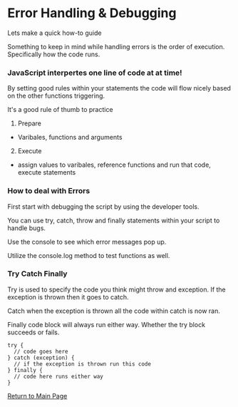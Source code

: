 # Error Handling & Debugging

Lets make a quick how-to guide

Something to keep in mind while handling errors is the order of execution. Specifically how the code runs.

### JavaScript interpertes one line of code at at time!

By setting good rules within your statements the code will flow nicely based on the other functions triggering.

It's a good rule of thumb to practice
1. Prepare
  - Varibales, functions and arguments
2. Execute
  - assign values to varibales, reference functions and run that code, execute statements
  
### How to deal with Errors

First start with debugging the script by using the developer tools.

You can use try, catch, throw and finally statements within your script to handle bugs.

Use the console to see which error messages pop up.

Utilize the console.log method to test functions as well.

### Try Catch Finally

Try is used to specify the code you think might throw and exception. If the exception is thrown then it goes to catch.

Catch when the exception is thrown all the code within catch is now ran.

Finally code block will always run either way. Whether the try block succeeds or fails.

```
try {
  // code goes here
} catch (exception) {
  // if the exception is thrown run this code
} finally {
  // code here runs either way
}
```
[Return to Main Page](https://pydrummer.github.io/pydrummer.github.io-reading-notes-/)
